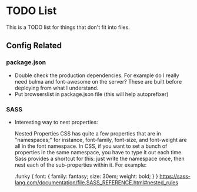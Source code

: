 # TODO List

This is a TODO list for things that don't fit into files.

## Config Related

### package.json

* Double check the production dependencies. For example do I really need bulma and font-awesome on the server? These are built before deploying from what I understand.
* Put browserslist in package.json file (this will help autoprefixer)

### SASS

* Interesting way to nest properties:

    Nested Properties
    CSS has quite a few properties that are in "namespaces;" for instance, font-family, font-size, and font-weight are all in the font namespace. In CSS, if you want to set a bunch of properties in the same namespace, you have to type it out each time. Sass provides a shortcut for this: just write the namespace once, then nest each of the sub-properties within it. For example:

    .funky {
      font: {
        family: fantasy;
        size: 30em;
        weight: bold;
      }
    }
https://sass-lang.com/documentation/file.SASS_REFERENCE.html#nested_rules
